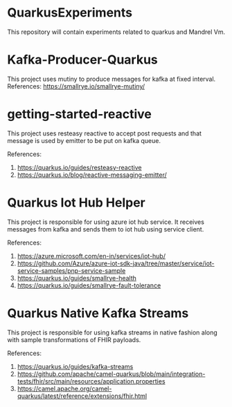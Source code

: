 # QuarkusExperiments
This repository will contain experiments related to quarkus and Mandrel Vm.
# Kafka-Producer-Quarkus
This project uses mutiny to produce messages for kafka at fixed interval.
References: https://smallrye.io/smallrye-mutiny/

# getting-started-reactive
This project uses resteasy reactive to accept post requests and that message is used
by emitter to be put on kafka queue.

References: 
1. https://quarkus.io/guides/resteasy-reactive 
2. https://quarkus.io/blog/reactive-messaging-emitter/

# Quarkus Iot Hub Helper
This project is responsible for using azure iot hub service. It receives messages from
kafka and sends them to iot hub using service client.

References:
1. https://azure.microsoft.com/en-in/services/iot-hub/
2. https://github.com/Azure/azure-iot-sdk-java/tree/master/service/iot-service-samples/pnp-service-sample
3. https://quarkus.io/guides/smallrye-health
4. https://quarkus.io/guides/smallrye-fault-tolerance

# Quarkus Native Kafka Streams
This project is responsible for using kafka streams in native fashion along with
sample transformations of FHIR payloads.

References:
1. https://quarkus.io/guides/kafka-streams
2. https://github.com/apache/camel-quarkus/blob/main/integration-tests/fhir/src/main/resources/application.properties
3. https://camel.apache.org/camel-quarkus/latest/reference/extensions/fhir.html

